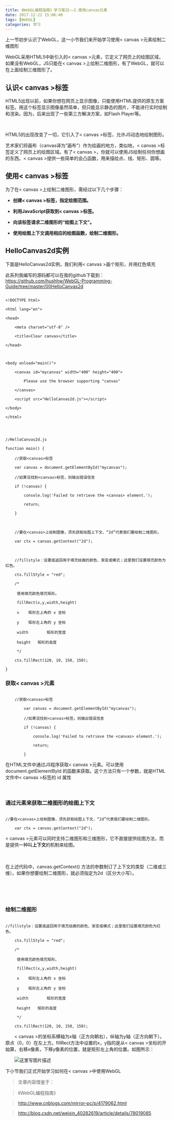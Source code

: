 ```yaml
---
title: 《WebGL编程指南》学习笔记——2.使用canvas元素
date: 2017-12-21 15:06:40
tags: [WebGL]
categories: 学习
---
```

上一节初步认识了WebGL，这一小节我们来开始学习使用< canvas >元素绘制二维图形





WebGL采用HTML5中新引入的< canvas >元素，它定义了网页上的绘图区域，如果没有WebGL，JS只能在< canvas >上绘制二维图形，有了WebGL，就可以在上面绘制三维图形了。



<!--more-->

## 认识< canvas >标签



HTML5出现以前，如果你想在网页上显示图像，只能使用HTML提供的原生方案<img>标签。用这个标签显示图像虽然简单，但只能显示静态的图片，不能进行实时绘制和渲染。因为，后来出现了一些第三方解决方案，如Flash Player等。

​        

HTML5的出现改变了一切，它引入了< canvas >标签，允许JS动态地绘制图形。



艺术家们将画布（canvas译为”画布”）作为绘画的地方，类似地，< canvas >标签定义了网页上的绘图区域。有了< canvas >，你就可以使用JS绘制任何你想画的东西。< canvas >提供一些简单的会凸函数，用来描绘点、线、矩形、圆等。



## 使用< canvas >标签



为了在< canvas >上绘制二维图形，需经过以下几个步骤：



 - **创建< canvas >标签，指定绘图范围。**

 - **利用JavaScript获取到< canvas >标签。**

 - **向该标签请求二维图形的“绘图上下文”。**

 - **使用绘图上下文调用相应的绘图函数，绘制二维图形。**





## HelloCanvas2d实例



下面是HelloCanvas2d实例，我们利用< canvas >画个矩形，并用红色填充

此系列我编写的源码都可以在我的github下载到：https://github.com/hushhw/WebGL-Programming-Guide/tree/master/00HelloCanvas2d

```

<!DOCTYPE html>

<html lang="en">

<head>

	<meta charset="utf-8" />

	<title>Clear canvas</title>

</head>



<body onload="main()">

	<canvas id="mycanvas" width="400" height="400">

		Please use the browser supporting "canvas"

	</canvas>

	<script src="HelloCanvas2d.js"></script>

</body>

</html>



```



```

//HelloCanvas2d.js

function main() {

	//获取<canvas>标签

	var canvas = document.getElementById("mycanvas");

	//如果没找到<canvas>标签，则输出错误信息

	if (!canvas) {

		console.log('Failed to retrieve the <canvas> element.');

		return;

	}



	//要在<canvas>上绘制图像，须先获取绘图上下文，“2d”代表我们要绘制二维图形。

	var ctx = canvas.getContext("2d");



	//fillstyle：设置或返回用于填充绘画的颜色、渐变或模式；这里我们设置填充颜色为红色。

	ctx.fillStyle = "red";

	/*

	 使用填充颜色填充矩形。

	 fillRect(x,y,width,height)

	 x    矩形左上角的 x 坐标

	 y    矩形左上角的 y 坐标

	 width        矩形的宽度

	 height   矩形的高度

	 */

	ctx.fillRect(120, 10, 150, 150);

}

```



### 获取< canvas >元素

```

	//获取<canvas>标签

		var canvas = document.getElementById("mycanvas");

		//如果没找到<canvas>标签，则输出错误信息

		if (!canvas) {

			console.log('Failed to retrieve the <canvas> element.');

			return;

		}

```



在HTML文件中通过JS程序获取< canvas >元素。可以使用document.getElementById 的函数来获取。这个方法只有一个参数，就是HTML文件中< canvas >标签的 id 属性

　　



### 通过元素来获取二维图形的绘图上下文



```

//要在<canvas>上绘制图像，须先获取绘图上下文，“2d”代表我们要绘制二维图形。

	var ctx = canvas.getContext("2d");

```



< canvas >元素可以同时支持二维图形和三维图形，它不直接提供绘图方法，而是提供一种叫**上下文**的机制来绘图。

　　

在上述代码中，canvas.getContext() 方法的参数制订了上下文的类型（二维或三维）。如果你想要绘制二维图形，就必须指定为2d（区分大小写）。

　　

　　

### 绘制二维图形



```

//fillstyle：设置或返回用于填充绘画的颜色、渐变或模式；这里我们设置填充颜色为红色。

	ctx.fillStyle = "red";

	/*

	 使用填充颜色填充矩形。

	 fillRect(x,y,width,height)

	 x    矩形左上角的 x 坐标

	 y    矩形左上角的 y 坐标

	 width        矩形的宽度

	 height   矩形的高度

	 */

	ctx.fillRect(120, 10, 150, 150);

```



　　< canvas >的坐标系横轴为x轴（正方向朝右），纵轴为y轴（正方向朝下）。原点（0，0）在左上方。fillRect方法中设置的x，y指的是从< canvas >坐标的开始算，右移x像素，下移y像素的位置，就是矩形左上角的位置。如图所示：

　　![这里写图片描述](http://img.blog.csdn.net/20171216202917965?watermark/2/text/aHR0cDovL2Jsb2cuY3Nkbi5uZXQvaHVzaGh3/font/5a6L5L2T/fontsize/400/fill/I0JBQkFCMA==/dissolve/70/gravity/SouthEast)







下小节我们正式开始学习如何在< canvas >中使用WebGL



> 文章内容借鉴于： 

> 《WebGL编程指南》

>  http://www.cnblogs.com/mirror-pc/p/4179062.html

> http://blog.csdn.net/weixin_40282619/article/details/78019085